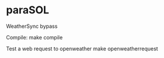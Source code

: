 # paraSOL
WeatherSync bypass

Compile:
    make compile

Test a web request to openweather
    make openweatherrequest
